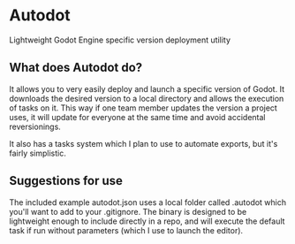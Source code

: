 # Autodot
Lightweight Godot Engine specific version deployment utility

## What does Autodot do?
It allows you to very easily deploy and launch a specific version of Godot.  It downloads the desired version to a local directory and allows the execution of tasks on it.  This way if one team member updates the version a project uses, it will update for everyone at the same time and avoid accidental reversionings.

It also has a tasks system which I plan to use to automate exports, but it's fairly simplistic.

## Suggestions for use
The included example autodot.json uses a local folder called .autodot which you'll want to add to your .gitignore.
The binary is designed to be lightweight enough to include directly in a repo, and will execute the default task if run without parameters (which I use to launch the editor).